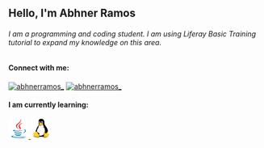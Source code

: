 <h2>Hello, I'm Abhner Ramos</h2>
<h6>I am a programming and coding student. I am using Liferay Basic Training tutorial to expand my knowledge on this area.</h6>

<h4 align="left">Connect with me:</h4>
<p align="left">
<a href="https://github.com/abhnerramos" target="blank"><img align="center" src="https://raw.githubusercontent.com/rahuldkjain/github-profile-readme-generator/master/src/images/icons/Social/github.svg" alt="abhnerramos_" height="30" width="40" /></a>
<a href="https://instagram.com/abhnerramos_" target="blank"><img align="center" src="https://raw.githubusercontent.com/rahuldkjain/github-profile-readme-generator/master/src/images/icons/Social/instagram.svg" alt="abhnerramos_" height="30" width="40" /></a>
</p>

<h4 align="left">I am currently learning:</h4>
<p align="left"> <a href="https://www.java.com" target="_blank" rel="noreferrer"> <img src="https://raw.githubusercontent.com/devicons/devicon/master/icons/java/java-original.svg" alt="java" width="40" height="40"/> </a> <a href="https://www.linux.org/" target="_blank" rel="noreferrer"> <img src="https://raw.githubusercontent.com/devicons/devicon/master/icons/linux/linux-original.svg" alt="linux" width="40" height="40"/> </a> </p>
